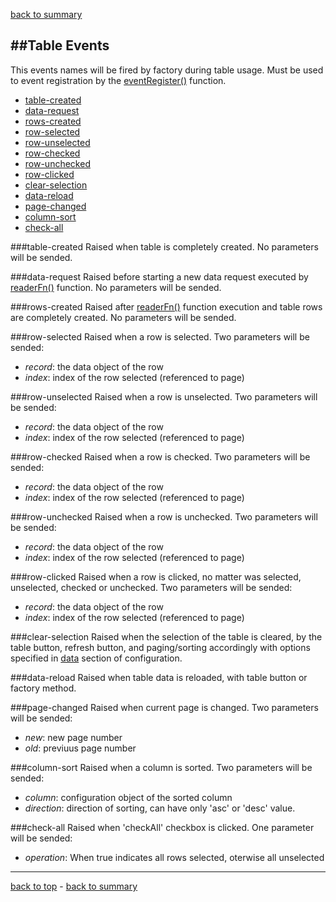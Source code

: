 ﻿[back to summary](summary.md)

##Table Events
------------------------------------------------------------------------
This events names will be fired by factory during table usage.
Must be used to event registration by the 
[eventRegister()](docs-factory-reference.md#eventRegister) function.

- [table-created](#table-created)
- [data-request](#data-request)
- [rows-created](#rows-created)
- [row-selected](#row-selected)
- [row-unselected](#row-unselected)
- [row-checked](#row-checked)
- [row-unchecked](#row-unchecked)
- [row-clicked](#row-clicked)
- [clear-selection](#clear-selection)
- [data-reload](#data-reload)
- [page-changed](#page-changed)
- [column-sort](#column-sort)
- [check-all](#check-all)


###table-created
Raised when table is completely created.
No parameters will be sended.


###data-request
Raised before starting a new data request executed by 
[readerFn()](docs-data-reader.md) function.
No parameters will be sended.


###rows-created
Raised after [readerFn()](docs-data-reader.md) function execution
and table rows are completely created.
No parameters will be sended.


###row-selected
Raised when a row is selected.
Two parameters will be sended:
- *record*: the data object of the row
- *index*: index of the row selected (referenced to page)


###row-unselected
Raised when a row is unselected.
Two parameters will be sended:
- *record*: the data object of the row
- *index*: index of the row selected (referenced to page)


###row-checked
Raised when a row is checked.
Two parameters will be sended:
- *record*: the data object of the row
- *index*: index of the row selected (referenced to page)


###row-unchecked
Raised when a row is unchecked.
Two parameters will be sended:
- *record*: the data object of the row
- *index*: index of the row selected (referenced to page)


###row-clicked
Raised when a row is clicked, no matter was selected, unselected, checked or unchecked.
Two parameters will be sended:
- *record*: the data object of the row
- *index*: index of the row selected (referenced to page)


###clear-selection
Raised when the selection of the table is cleared, by the table button, refresh button, 
and paging/sorting accordingly with options specified 
in [data](docs-configuration-table.md#data-configuration) section of configuration. 


###data-reload
Raised when table data is reloaded, with table button or factory method.


###page-changed
Raised when current page is changed.
Two parameters will be sended:
- *new*: new page number
- *old*: previuus page number


###column-sort
Raised when a column is sorted.
Two parameters will be sended:
- *column*: configuration object of the sorted column
- *direction*: direction of sorting, can have only 'asc' or 'desc' value.


###check-all
Raised when 'checkAll' checkbox is clicked.
One parameter will be sended:
- *operation*: When true indicates all rows selected, oterwise all unselected



------------------------------------------------------------------------

[back to top](#table-events) - [back to summary](summary.md)
